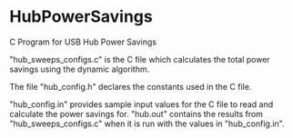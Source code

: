# HubPowerSavings
C Program for USB Hub Power Savings

"hub_sweeps_configs.c" is the C file which calculates the total power savings using the dynamic algorithm. 

The file "hub_config.h" declares the constants used in the C file. 

"hub_config.in" provides sample input values for the C file to read and calculate the power savings for. "hub.out" contains the results from "hub_sweeps_configs.c" when it is run with the values in "hub_config.in".
